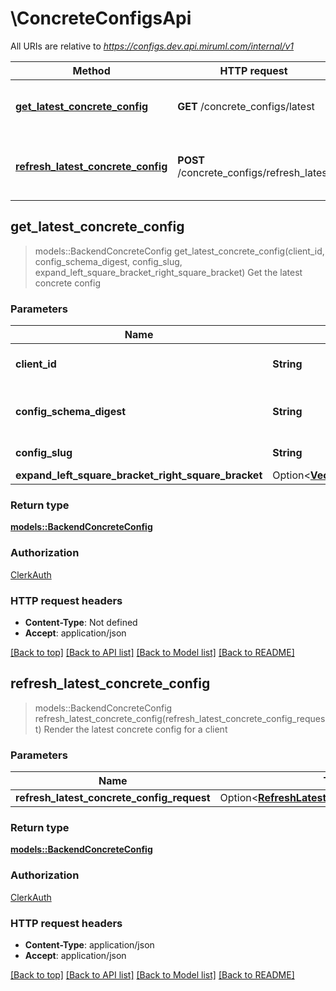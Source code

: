 # \ConcreteConfigsApi

All URIs are relative to *https://configs.dev.api.miruml.com/internal/v1*

Method | HTTP request | Description
------------- | ------------- | -------------
[**get_latest_concrete_config**](ConcreteConfigsApi.md#get_latest_concrete_config) | **GET** /concrete_configs/latest | Get the latest concrete config
[**refresh_latest_concrete_config**](ConcreteConfigsApi.md#refresh_latest_concrete_config) | **POST** /concrete_configs/refresh_latest | Render the latest concrete config for a client



## get_latest_concrete_config

> models::BackendConcreteConfig get_latest_concrete_config(client_id, config_schema_digest, config_slug, expand_left_square_bracket_right_square_bracket)
Get the latest concrete config

### Parameters


Name | Type | Description  | Required | Notes
------------- | ------------- | ------------- | ------------- | -------------
**client_id** | **String** | The unique identifier of the client | [required] |
**config_schema_digest** | **String** | The digest of the config schema | [required] |
**config_slug** | **String** | The slug of the config | [required] |
**expand_left_square_bracket_right_square_bracket** | Option<[**Vec<models::ConcreteConfigExpand>**](models::ConcreteConfigExpand.md)> |  |  |

### Return type

[**models::BackendConcreteConfig**](BackendConcreteConfig.md)

### Authorization

[ClerkAuth](../README.md#ClerkAuth)

### HTTP request headers

- **Content-Type**: Not defined
- **Accept**: application/json

[[Back to top]](#) [[Back to API list]](../README.md#documentation-for-api-endpoints) [[Back to Model list]](../README.md#documentation-for-models) [[Back to README]](../README.md)


## refresh_latest_concrete_config

> models::BackendConcreteConfig refresh_latest_concrete_config(refresh_latest_concrete_config_request)
Render the latest concrete config for a client

### Parameters


Name | Type | Description  | Required | Notes
------------- | ------------- | ------------- | ------------- | -------------
**refresh_latest_concrete_config_request** | Option<[**RefreshLatestConcreteConfigRequest**](RefreshLatestConcreteConfigRequest.md)> |  |  |

### Return type

[**models::BackendConcreteConfig**](BackendConcreteConfig.md)

### Authorization

[ClerkAuth](../README.md#ClerkAuth)

### HTTP request headers

- **Content-Type**: application/json
- **Accept**: application/json

[[Back to top]](#) [[Back to API list]](../README.md#documentation-for-api-endpoints) [[Back to Model list]](../README.md#documentation-for-models) [[Back to README]](../README.md)

